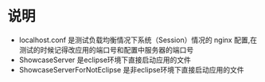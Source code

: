# 说明

* localhost.conf 是测试负载均衡情况下系统（Session）情况的 nginx 配置,在测试的时候记得改应用的端口号和配置中服务器的端口号
* ShowcaseServer 是eclipse环境下直接启动应用的文件
* ShowcaseServerForNotEclipse 是非eclipse环境下直接启动应用的文件


